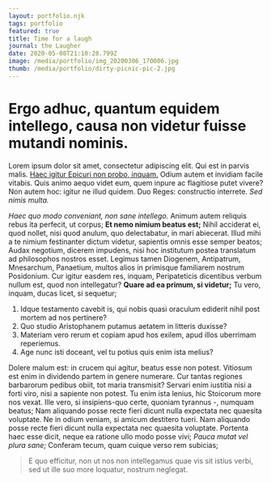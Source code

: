 ```yaml
---
layout: portfolio.njk
tags: portfolio
featured: true
title: Time for a laugh
journal: the Laugher
date: 2020-05-08T21:10:28.799Z
image: /media/portfolio/img_20200306_170006.jpg
thumb: /media/portfolio/dirty-picnic-pic-2.jpg
---
```



# Ergo adhuc, quantum equidem intellego, causa non videtur fuisse mutandi nominis.

Lorem ipsum dolor sit amet, consectetur adipiscing elit. Qui est in parvis malis. [Haec igitur Epicuri non probo, inquam.](http://loripsum.net/) Odium autem et invidiam facile vitabis. Quis animo aequo videt eum, quem inpure ac flagitiose putet vivere? Non autem hoc: igitur ne illud quidem. Duo Reges: constructio interrete. *Sed nimis multa.*

*Haec quo modo conveniant, non sane intellego.* Animum autem reliquis rebus ita perfecit, ut corpus; **Et nemo nimium beatus est;** Nihil acciderat ei, quod nollet, nisi quod anulum, quo delectabatur, in mari abiecerat. Illud mihi a te nimium festinanter dictum videtur, sapientis omnis esse semper beatos; Audax negotium, dicerem impudens, nisi hoc institutum postea translatum ad philosophos nostros esset. Legimus tamen Diogenem, Antipatrum, Mnesarchum, Panaetium, multos alios in primisque familiarem nostrum Posidonium. Cur igitur easdem res, inquam, Peripateticis dicentibus verbum nullum est, quod non intellegatur? **Quare ad ea primum, si videtur;** Tu vero, inquam, ducas licet, si sequetur;

1. Idque testamento cavebit is, qui nobis quasi oraculum ediderit nihil post mortem ad nos pertinere?
2. Quo studio Aristophanem putamus aetatem in litteris duxisse?
3. Materiam vero rerum et copiam apud hos exilem, apud illos uberrimam reperiemus.
4. Age nunc isti doceant, vel tu potius quis enim ista melius?

Dolere malum est: in crucem qui agitur, beatus esse non potest. Vitiosum est enim in dividendo partem in genere numerare. Cur tantas regiones barbarorum pedibus obiit, tot maria transmisit? Servari enim iustitia nisi a forti viro, nisi a sapiente non potest. Tu enim ista lenius, hic Stoicorum more nos vexat. Ille vero, si insipiens-quo certe, quoniam tyrannus -, numquam beatus; Nam aliquando posse recte fieri dicunt nulla expectata nec quaesita voluptate. Ne in odium veniam, si amicum destitero tueri. Nam aliquando posse recte fieri dicunt nulla expectata nec quaesita voluptate. Portenta haec esse dicit, neque ea ratione ullo modo posse vivi; *Pauca mutat vel plura sane;* Conferam tecum, quam cuique verso rem subicias;

> E quo efficitur, non ut nos non intellegamus quae vis sit istius verbi, sed ut ille suo more loquatur, nostrum neglegat.
